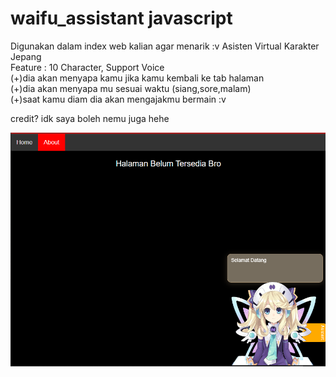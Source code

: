 # waifu_assistant javascript
Digunakan dalam index web kalian agar menarik :v
Asisten Virtual Karakter Jepang<br>
Feature : 10 Character, Support Voice<br>
(+)dia akan menyapa kamu jika kamu kembali ke tab halaman<br>
(+)dia akan menyapa mu sesuai waktu (siang,sore,malam)<br>
(+)saat kamu diam dia akan mengajakmu bermain :v<br>

credit? idk saya boleh nemu juga hehe

![alt text](https://raw.githubusercontent.com/ferrenza/waifu_assistant/main/waifu.PNG)
